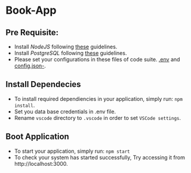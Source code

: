 # Book-App

## Pre Requisite:
- Install *NodeJS* following [these](https://tecadmin.net/install-nodejs-with-nvm) guidelines.
- Install *PostgreSQL* following [these](https://computingforgeeks.com/installing-postgresql-database-server-on-ubuntu/) guidelines.
- Please set your configurations in these files of code suite. [.env](https://github.com/Husi007/to-do-app/blob/master/nodeJS-backend/.env) and [config.json-](https://github.com/Husi007/to-do-app/blob/master/nodeJS-backend/.env).

## Install Dependecies
- To install required dependiencies in your application, simply run: `npm install`.
- Set you data base credentials in .env file.
- Rename `vscode` directory to `.vscode` in order to set `VSCode settings`.

## Boot Application
- To start your application, simply run: `npm start`
- To check your system has started successfully, Try accessing it from http://localhost:3000.
